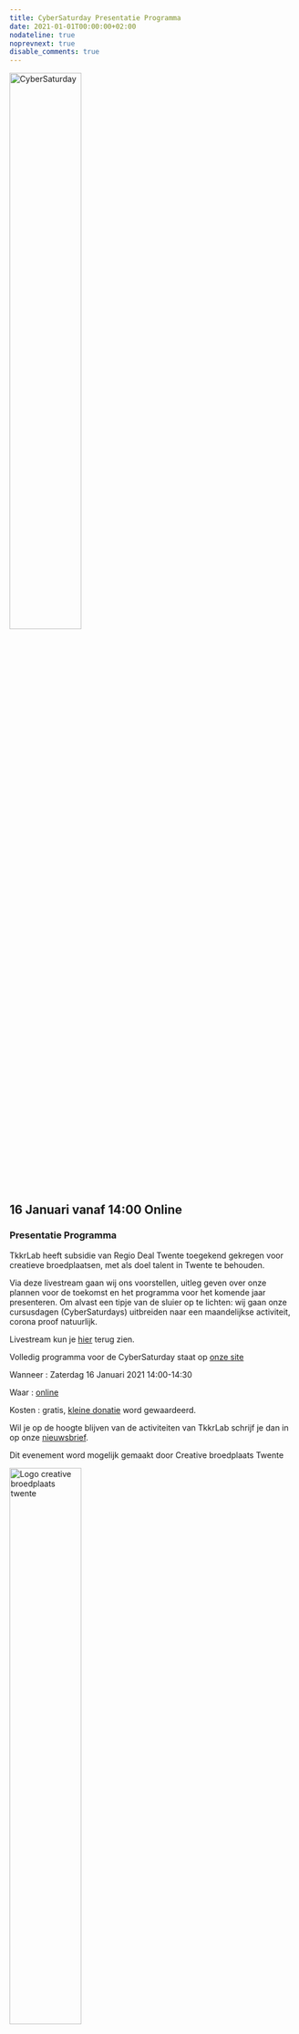 ```yaml
---
title: CyberSaturday Presentatie Programma
date: 2021-01-01T00:00:00+02:00
nodateline: true
noprevnext: true
disable_comments: true
---
```


<img alt="CyberSaturday" src="/images/cyber_saturday.png" height="50%" width="50%" align="middle">

## 16 Januari vanaf 14:00 Online ##

### Presentatie Programma

TkkrLab heeft subsidie van Regio Deal Twente toegekend gekregen voor creatieve broedplaatsen, met als doel talent in Twente te behouden. 

Via deze livestream gaan wij ons voorstellen, uitleg geven over onze plannen voor de toekomst en het programma voor het komende jaar presenteren. Om alvast een tipje van de sluier op te lichten: wij gaan onze cursusdagen (CyberSaturdays) uitbreiden naar een maandelijkse activiteit, corona proof natuurlijk.

Livestream kun je [hier](https://www.youtube.com/watch?v=nieysTn9afA) terug zien.

Volledig programma voor de CyberSaturday staat op [onze site](/cybersaturdays/cybersaturday)

Wanneer : Zaterdag 16 Januari 2021 14:00-14:30

Waar : [online](https://bbb.do.speakup.nl/b/dav-fxz-fhn)

Kosten : gratis, [kleine donatie](https://bunq.me/tkkrlab/5/CyberSaturday%20Donatie) word gewaardeerd.

Wil je op de hoogte blijven van de activiteiten van TkkrLab schrijf je dan in op onze [nieuwsbrief](http://eepurl.com/gLxrLD).

Dit evenement word mogelijk gemaakt door Creative broedplaats Twente

<img width=50% src="/images/Logo-Creatieve-Broedplaatsen-Twente.jpg"  alt="Logo creative broedplaats twente">